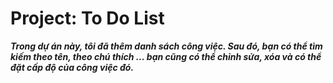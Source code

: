 # Project: To Do List

***Trong dự án này, tôi đã thêm danh sách công việc. Sau đó, bạn có thể tìm kiếm theo tên, theo chú thích ... bạn cũng có thể chỉnh sửa, xóa và có thể đặt cấp độ của công việc đó.***
